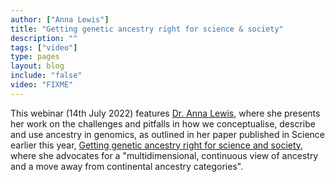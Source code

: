 ```yaml
---
author: ["Anna Lewis"]
title: "Getting genetic ancestry right for science & society"
description: ""
tags: ["video"]
type: pages
layout: blog
include: "false"
video: "FIXME"
---
```


This webinar (14th July 2022) features [Dr. Anna Lewis](https://acflewis.com/), where she presents her work on the challenges and pitfalls in how we conceptualise, describe and use ancestry in genomics, as outlined in her paper published in Science earlier this year, [Getting genetic ancestry right for science and society](https://www.science.org/doi/10.1126/science.abm7530), where she advocates for a "multidimensional, continuous view of ancestry and a move away from continental ancestry categories".
